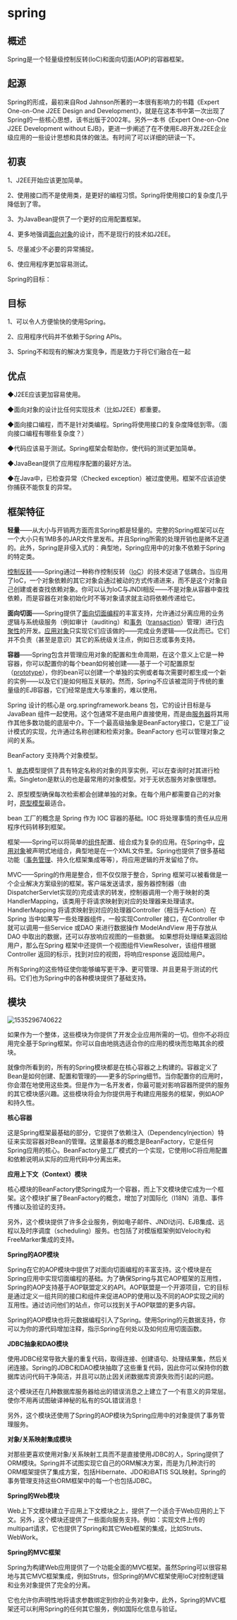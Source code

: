 #                                  **spring**



## 概述

Spring是一个轻量级控制反转(IoC)和面向切面(AOP)的容器框架。



## 起源

Spring的形成，最初来自Rod Jahnson所著的一本很有影响力的书籍《Expert One-on-One J2EE Design and Development》，就是在这本书中第一次出现了Spring的一些核心思想，该书出版于2002年。另外一本书《Expert One-on-One J2EE Development without EJB》，更进一步阐述了在不使用EJB开发J2EE企业级应用的一些设计思想和具体的做法。有时间了可以详细的研读一下。 



## 初衷

1、J2EE开始应该更加简单。

2、使用接口而不是使用类，是更好的编程习惯。Spring将使用接口的复杂度几乎降低到了零。

3、为JavaBean提供了一个更好的应用配置框架。

4、更多地强调[面向对象](https://baike.baidu.com/item/%E9%9D%A2%E5%90%91%E5%AF%B9%E8%B1%A1)的设计，而不是现行的技术如J2EE。

5、尽量减少不必要的异常捕捉。

6、使应用程序更加容易测试。

Spring的目标：

## 目标

1、可以令人方便愉快的使用Spring。

2、应用程序代码并不依赖于Spring APIs。

3、Spring不和现有的解决方案竞争，而是致力于将它们融合在一起



## 优点

◆J2EE应该更加容易使用。

◆面向对象的设计比任何实现技术（比如J2EE）都重要。

◆面向接口编程，而不是针对类编程。Spring将使用接口的复杂度降低到零。（面向接口编程有哪些复杂度？）

◆代码应该易于测试。Spring框架会帮助你，使代码的测试更加简单。

◆JavaBean提供了应用程序配置的最好方法。

◆在Java中，已检查异常（Checked exception）被过度使用。框架不应该迫使你捕获不能恢复的异常。



## 框架特征

**轻量**——从大小与开销两方面而言Spring都是轻量的。完整的Spring框架可以在一个大小只有1MB多的JAR文件里发布。并且Spring所需的处理开销也是微不足道的。此外，Spring是非侵入式的：典型地，Spring应用中的对象不依赖于Spring的特定类。

[控制反转](https://baike.baidu.com/item/%E6%8E%A7%E5%88%B6%E5%8F%8D%E8%BD%AC)——Spring通过一种称作控制反转（[IoC](https://baike.baidu.com/item/IoC/4853)）的技术促进了低耦合。当应用了IoC，一个对象依赖的其它对象会通过被动的方式传递进来，而不是这个对象自己创建或者查找依赖对象。你可以认为IoC与JNDI相反——不是对象从容器中查找依赖，而是容器在对象初始化时不等对象请求就主动将依赖传递给它。

**面向切面**——Spring提供了[面向切面编程](https://baike.baidu.com/item/%E9%9D%A2%E5%90%91%E5%88%87%E9%9D%A2%E7%BC%96%E7%A8%8B)的丰富支持，允许通过分离应用的业务逻辑与系统级服务（例如审计（auditing）和[事务](https://baike.baidu.com/item/%E4%BA%8B%E5%8A%A1)（[transaction](https://baike.baidu.com/item/transaction)）管理）进行[内聚性](https://baike.baidu.com/item/%E5%86%85%E8%81%9A%E6%80%A7)的开发。[应用对象](https://baike.baidu.com/item/%E5%BA%94%E7%94%A8%E5%AF%B9%E8%B1%A1)只实现它们应该做的——完成业务逻辑——仅此而已。它们并不负责（甚至是意识）其它的系统级关注点，例如日志或事务支持。

**容器**——Spring包含并管理应用对象的配置和生命周期，在这个意义上它是一种容器，你可以配置你的每个bean如何被创建——基于一个可配置原型（[prototype](https://baike.baidu.com/item/prototype/14335188)），你的bean可以创建一个单独的实例或者每次需要时都生成一个新的实例——以及它们是如何相互关联的。然而，Spring不应该被混同于传统的重量级的EJB容器，它们经常是庞大与笨重的，难以使用。

Spring 设计的核心是 org.springframework.beans 包，它的设计目标是与 JavaBean 组件一起使用。这个包通常不是由用户直接使用，而是由[服务器](https://baike.baidu.com/item/%E6%9C%8D%E5%8A%A1%E5%99%A8)将其用作其他多数功能的底层中介。下一个最高级抽象是BeanFactory接口，它是工厂设计模式的实现，允许通过名称创建和检索对象。BeanFactory 也可以管理对象之间的关系。

BeanFactory 支持两个对象模型。

1、[单态](https://baike.baidu.com/item/%E5%8D%95%E6%80%81)模型提供了具有特定名称的对象的共享实例，可以在查询时对其进行检索。Singleton是默认的也是最常用的对象模型。对于无状态服务对象很理想。

2、原型模型确保每次检索都会创建单独的对象。在每个用户都需要自己的对象时，[原型模型](https://baike.baidu.com/item/%E5%8E%9F%E5%9E%8B%E6%A8%A1%E5%9E%8B)最适合。

bean 工厂的概念是 Spring 作为 IOC 容器的基础。IOC 将处理事情的责任从应用程序代码转移到框架。

框架——Spring可以将简单的[组件](https://baike.baidu.com/item/%E7%BB%84%E4%BB%B6)配置、组合成为复杂的应用。在Spring中，[应用对象](https://baike.baidu.com/item/%E5%BA%94%E7%94%A8%E5%AF%B9%E8%B1%A1)被声明式地组合，典型地是在一个XML文件里。Spring也提供了很多基础功能（[事务管理](https://baike.baidu.com/item/%E4%BA%8B%E5%8A%A1%E7%AE%A1%E7%90%86)、持久化框架集成等等），将应用逻辑的开发留给了你。

MVC——Spring的作用是整合，但不仅仅限于整合，Spring 框架可以被看做是一个企业解决方案级别的框架。客户端发送请求，服务器控制器（由DispatcherServlet实现的)完成请求的转发，控制器调用一个用于映射的类HandlerMapping，该类用于将请求映射到对应的处理器来处理请求。HandlerMapping 将请求映射到对应的处理器Controller（相当于Action）在Spring 当中如果写一些处理器组件，一般实现Controller 接口，在Controller 中就可以调用一些Service 或DAO 来进行数据操作 ModelAndView 用于存放从DAO 中取出的数据，还可以存放响应视图的一些数据。 如果想将处理结果返回给用户，那么在Spring 框架中还提供一个视图组件ViewResolver，该组件根据Controller 返回的标示，找到对应的视图，将响应response 返回给用户。

所有Spring的这些特征使你能够编写更干净、更可管理、并且更易于测试的代码。它们也为Spring中的各种模块提供了基础支持。

## 模块

![1535296740622](C:\Users\ADMINI~1\AppData\Local\Temp\1535296740622.png)

如果作为一个整体，这些模块为你提供了开发企业应用所需的一切。但你不必将应用完全基于Spring框架。你可以自由地挑选适合你的应用的模块而忽略其余的模块。

就像你所看到的，所有的Spring模块都是在核心容器之上构建的。容器定义了Bean是如何创建、配置和管理的——更多的Spring细节。当你配置你的应用时，你会潜在地使用这些类。但是作为一名开发者，你最可能对影响容器所提供的服务的其它模块感兴趣。这些模块将会为你提供用于构建应用服务的框架，例如AOP和持久性。

**核心容器**

这是Spring框架最基础的部分，它提供了依赖注入（DependencyInjection）特征来实现容器对Bean的管理。这里最基本的概念是BeanFactory，它是任何Spring应用的核心。BeanFactory是工厂模式的一个实现，它使用IoC将应用配置和依赖说明从实际的应用代码中分离出来。

**应用上下文（Context）模块**

核心模块的BeanFactory使Spring成为一个容器，而上下文模块使它成为一个框架。这个模块扩展了BeanFactory的概念，增加了对国际化（I18N）消息、事件传播以及验证的支持。

另外，这个模块提供了许多企业服务，例如电子邮件、JNDI访问、EJB集成、远程以及时序调度（scheduling）服务。也包括了对模版框架例如Velocity和FreeMarker集成的支持。

**Spring的AOP模块**

Spring在它的AOP模块中提供了对面向切面编程的丰富支持。这个模块是在Spring应用中实现切面编程的基础。为了确保Spring与其它AOP框架的互用性，Spring的AOP支持基于AOP联盟定义的API。AOP联盟是一个开源项目，它的目标是通过定义一组共同的接口和组件来促进AOP的使用以及不同的AOP实现之间的互用性。通过访问他们的站点，你可以找到关于AOP联盟的更多内容。

Spring的AOP模块也将元数据编程引入了Spring。使用Spring的元数据支持，你可以为你的源代码增加注释，指示Spring在何处以及如何应用切面函数。

**JDBC抽象和DAO模块**

使用JDBC经常导致大量的重复代码，取得连接、创建语句、处理结果集，然后关闭连接。Spring的JDBC和DAO模块抽取了这些重复代码，因此你可以保持你的数据库访问代码干净简洁，并且可以防止因关闭数据库资源失败而引起的问题。

这个模块还在几种数据库服务器给出的错误消息之上建立了一个有意义的异常层。使你不用再试图破译神秘的私有的SQL错误消息！

另外，这个模块还使用了Spring的AOP模块为Spring应用中的对象提供了事务管理服务。

**对象/关系映射集成模块**

对那些更喜欢使用对象/关系映射工具而不是直接使用JDBC的人，Spring提供了ORM模块。Spring并不试图实现它自己的ORM解决方案，而是为几种流行的ORM框架提供了集成方案，包括Hibernate、JDO和iBATIS SQL映射。Spring的事务管理支持这些ORM框架中的每一个也包括JDBC。

**Spring的Web模块**

Web上下文模块建立于应用上下文模块之上，提供了一个适合于Web应用的上下文。另外，这个模块还提供了一些面向服务支持。例如：实现文件上传的multipart请求，它也提供了Spring和其它Web框架的集成，比如Struts、WebWork。

**Spring的MVC框架**

Spring为构建Web应用提供了一个功能全面的MVC框架。虽然Spring可以很容易地与其它MVC框架集成，例如Struts，但Spring的MVC框架使用IoC对控制逻辑和业务对象提供了完全的分离。

它也允许你声明性地将请求参数绑定到你的业务对象中，此外，Spring的MVC框架还可以利用Spring的任何其它服务，例如国际化信息与验证。